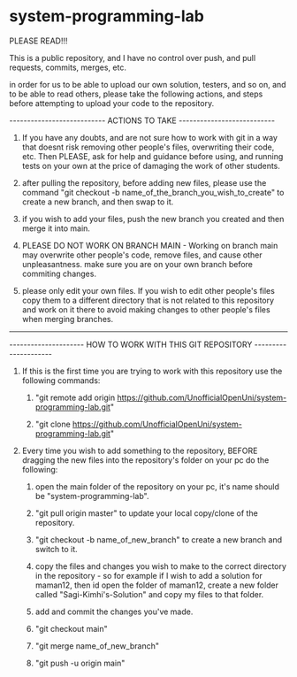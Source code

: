 # system-programming-lab
PLEASE READ!!!

This is a public repository, and I have no control over push, and pull
requests, commits, merges, etc.

in order for us to be able to upload our own solution, testers, and so on,
and to be able to read others, please take the following actions, and
steps before attempting to upload your code to the repository.

--------------------------- ACTIONS TO TAKE ---------------------------

1.	If you have any doubts, and are not sure how to work with git
	in a way that doesnt risk removing other people's files, overwriting their
	code, etc. Then PLEASE, ask for help and guidance before using,
	and running tests on your own at the price of damaging the work
	of other students.
	
2.	after pulling the repository, before adding new files, please
	use the command "git checkout -b name_of_the_branch_you_wish_to_create"
	to create a new branch, and then swap to it.
	
3.	if you wish to add your files, push the new branch you created and then
	merge it into main. 

4.	PLEASE DO NOT WORK ON BRANCH MAIN - Working on branch main may overwrite
	other people's code, remove files, and cause other unpleasantness.
	make sure you are on your own branch before commiting changes.
	
5.	please only edit your own files. If you wish to edit other people's
	files copy them to a different directory that is not related to this 
	repository and work on it there to avoid making changes to other people's
	files when merging branches.

----------------------------------------------------------------------------


--------------------- HOW TO WORK WITH THIS GIT REPOSITORY ---------------------

1.	If this is the first time you are trying to work with this repository
	use the following commands: 
	
	1)	"git remote add origin https://github.com/UnofficialOpenUni/system-programming-lab.git"
	
	2)	"git clone https://github.com/UnofficialOpenUni/system-programming-lab.git"

2.	Every time you wish to add something to the repository, BEFORE dragging
	the new files into the repository's folder on your pc do the following:
	
	1)	open the main folder of the repository on your pc,
		it's name should be "system-programming-lab".
		
	2)	"git pull origin master" to update your local
		copy/clone of the repository.
		
	3)	"git checkout -b name_of_new_branch" to create a new branch and switch to it.
	
	4)	copy the files and changes you wish to make to the correct directory in the
		repository - so for example if I wish to add a solution for maman12,
		then id open the folder of maman12, create a new folder called
		"Sagi-Kimhi's-Solution" and copy my files to that folder.
		
	5)	add and commit the changes you've made.
	
	6)	"git checkout main"
	
	7)	"git merge name_of_new_branch"
	
	8)	"git push -u origin main"
	
	
	
	
	
	
	
	
	
	
	
	
	
	
	
	
	
	
	
	
	
